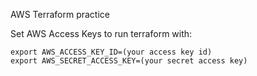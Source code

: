 AWS Terraform practice

Set AWS Access Keys to run terraform with:
```
export AWS_ACCESS_KEY_ID=(your access key id)
export AWS_SECRET_ACCESS_KEY=(your secret access key)

```